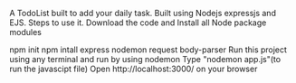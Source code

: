 A TodoList built to add your daily task.
Built using Nodejs expressjs and EJS. 
Steps to use it.
Download the code and Install all Node package modules

npm init
npm intall express nodemon request body-parser Run this project using any terminal and run by using nodemon Type "nodemon app.js"(to run the javascipt file) Open http://localhost:3000/ on your browser 
